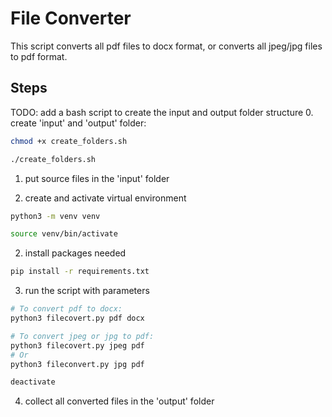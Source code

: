 # File Converter
This script converts all pdf files to docx format, or converts all jpeg/jpg files to pdf format.

## Steps

TODO: add a bash script to create the input and output folder structure
0. create 'input' and 'output' folder:
```bash
chmod +x create_folders.sh

./create_folders.sh
```
1. put source files in the 'input' folder

2. create and activate virtual environment
```bash
python3 -m venv venv

source venv/bin/activate
```
2. install packages needed

```bash
pip install -r requirements.txt
```
3. run the script with parameters
```bash
# To convert pdf to docx:
python3 filecovert.py pdf docx

# To convert jpeg or jpg to pdf:
python3 filecovert.py jpeg pdf
# Or
python3 fileconvert.py jpg pdf

deactivate
```
4. collect all converted files in the 'output' folder